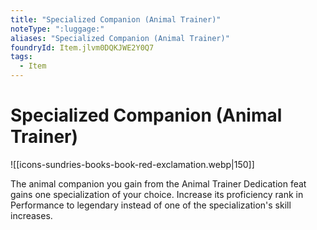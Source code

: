 ```yaml
---
title: "Specialized Companion (Animal Trainer)"
noteType: ":luggage:"
aliases: "Specialized Companion (Animal Trainer)"
foundryId: Item.jlvm0DQKJWE2Y0Q7
tags:
  - Item
---
```


# Specialized Companion (Animal Trainer)
![[icons-sundries-books-book-red-exclamation.webp|150]]

The animal companion you gain from the Animal Trainer Dedication feat gains one specialization of your choice. Increase its proficiency rank in Performance to legendary instead of one of the specialization's skill increases.
